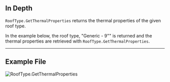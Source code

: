 ## In Depth
`RoofType.GetThermalProperties` returns the thermal properties of the given roof type.

In the example below, the roof type, "Generic - 9"" is returned and the thermal properties are retrieved with `RoofType.GetThermalProperties`.
___
## Example File

![RoofType.GetThermalProperties](./Revit.Elements.RoofType.GetThermalProperties_img.jpg)